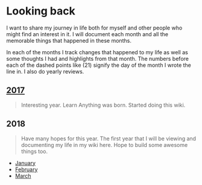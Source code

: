 # Looking back
I want to share my journey in life both for myself and other people who might find an interest in it. I will document each month and all the memorable things that happened in these months.

In each of the months I track changes that happened to my life as well as some thoughts I had and highlights from that month. The numbers before each of the dashed points like (21) signify the day of the month I wrote the line in. I also do yearly reviews.

## [2017](2017/2017.md)
> Interesting year. Learn Anything was born. Started doing this wiki.

## 2018
> Have many hopes for this year. The first year that I will be viewing and documenting my life in my wiki here. Hope to build some awesome things too.

- [January](2018/january-2018.md)
- [February](2018/february-2018.md)
- [March](2018/march-2018.md)